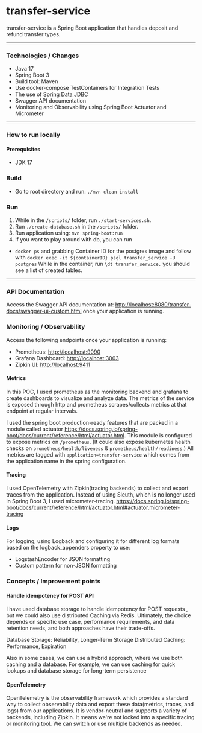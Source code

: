 
# transfer-service

transfer-service is a Spring Boot application that handles deposit and refund transfer types.

---

### Technologies / Changes
* Java 17
* Spring Boot 3
* Build tool: Maven
* Use docker-compose TestContainers for Integration Tests
* The use of [Spring Data JDBC](https://docs.spring.io/spring-data/jdbc/docs/current/reference/html/)
* Swagger API documentation
* Monitoring and Observability using Spring Boot Actuator and Micrometer

---

### How to run locally

#### Prerequisites

- JDK 17

### Build
- Go to root directory and run: `./mvn clean install`

### Run

1. While in the `/scripts/` folder, run `./start-services.sh`.
2. Run `./create-database.sh` in the `/scripts/` folder.
3. Run application using: `mvn spring-boot:run`
4. If you want to play around with db, you can run
  * `docker ps` and grabbing Container ID for the postgres image and follow with
   `docker exec -it ${containerID} psql transfer_service -U postgres` 
    While in the container, run `\dt transfer_service.` you should see a list of created tables.
---

### API Documentation
Access the Swagger API documentation at: [http://localhost:8080/transfer-docs/swagger-ui-custom.html](http://localhost:8080/transfer-docs/swagger-ui-custom.html) once your application is running.

### Monitoring / Observability

Access the following endpoints once your application is running:
- Prometheus: [http://localhost:9090](http://localhost:9090)
- Grafana Dashboard: [http://localhost:3003](http://localhost:3003)
- Zipkin UI: [http://localhost:9411](http://localhost:9411)

#### Metrics

In this POC, I used prometheus as the monitoring backend and grafana to create dashboards to visualize and analyze data.
The metrics of the service is exposed through http and prometheus scrapes/collects metrics at that endpoint at regular intervals. 

I used the spring boot production-ready features that are packed in a module
called actuator https://docs.spring.io/spring-boot/docs/current/reference/html/actuator.html.
This module is configured to expose metrics on `/prometheus`. 
(It could also expose kubernetes health checks on `prometheus/health/liveness` & `prometheus/health/readiness`.)
All metrics are tagged with `application=transfer-service` which comes from the application name in the spring configuration.

#### Tracing
I used OpenTelemetry with Zipkin(tracing backends) to collect and export traces from the application.
Instead of using Sleuth, which is no longer used in Spring Boot 3, I used micrometer-tracing.
https://docs.spring.io/spring-boot/docs/current/reference/html/actuator.html#actuator.micrometer-tracing


#### Logs
For logging, using Logback and configuring it for different log formats based on the logback_appenders property to use:
- LogstashEncoder for JSON formatting 
- Custom pattern for non-JSON formatting

### Concepts / Improvement points

#### Handle idempotency for POST API
I have used database storage to handle idempotency for POST requests , but we could also use distributed Caching via Redis.
Ultimately, the choice depends on specific use case, performance requirements, and data retention needs, and both approaches have their trade-offs.

Database Storage: Reliability, Longer-Term Storage
Distributed Caching: Performance, Expiration

Also in some cases, we can use a hybrid approach, where we use both caching and a database. 
For example, we can use caching for quick lookups and database storage for long-term persistence

#### OpenTelemetry
OpenTelemetry is the observability framework which provides a standard way to collect observability data and export these data(metrics, traces, and logs) from our applications.
It is vendor-neutral and supports a variety of backends, including Zipkin.
It means we're not locked into a specific tracing or monitoring tool. We can switch or use multiple backends as needed.

